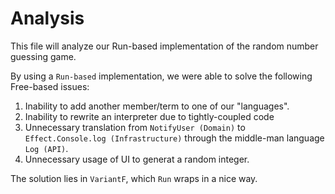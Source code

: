 # Analysis

This file will analyze our Run-based implementation of the random number guessing game.

By using a `Run-based` implementation, we were able to solve the following Free-based issues:
1. Inability to add another member/term to one of our "languages".
2. Inability to rewrite an interpreter due to tightly-coupled code
3. Unnecessary translation from `NotifyUser (Domain)` to `Effect.Console.log (Infrastructure)` through the middle-man language `Log (API)`.
4. Unnecessary usage of UI to generat a random integer.

The solution lies in `VariantF`, which `Run` wraps in a nice way.
